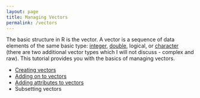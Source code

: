 ```yaml
---
layout: page
title: Managing Vectors
permalink: /vectors
---
```


The basic structure in R is the vector.  A vector is a sequence of data elements of the same basic type: [integer](http://uc-r.github.io/integer_double/), [double](http://uc-r.github.io/integer_double/), logical, or [character](http://uc-r.github.io/characters) (there are two additional vector types which I will not discuss - complex and raw). This tutorial provides you with the basics of managing vectors.

* [Creating vectors](http://uc-r.github.io/creating_vectors)
* [Adding on to vectors](http://uc-r.github.io/vectors_adding)
* [Adding attributes to vectors](http://uc-r.github.io/vectors_attributes)
* Subsetting vectors
